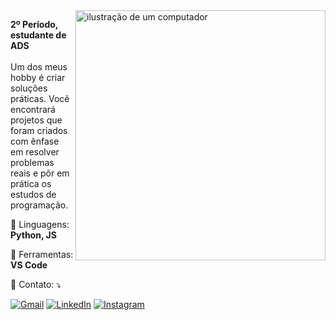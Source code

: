 <img src="https://raw.githubusercontent.com/MicaelliMedeiros/micaellimedeiros/master/image/computer-illustration.png" alt="ilustração de um computador" min-width="400px" max-width="400px" width="400px" align="right">

<p align="left"> 
  <strong>2º Período, estudante de ADS</strong><br></br>
  Um dos meus hobby é criar soluções práticas. Você encontrará projetos que foram criados com ênfase em resolver problemas reais e pôr em prática os estudos de programação.<br>

</p>

<p align="left">
  🦄 Linguagens: <strong>Python, JS</strong>
</p>

<p align="left">
  💼 Ferramentas: <strong>VS Code</strong>
</p>

<p align="left">
  💌 Contato: ⤵️
</p>

<p align="left">
  <a href="#" title="Gmail">
  <img src="https://img.shields.io/badge/-Gmail-FF0000?style=flat-square&labelColor=FF0000&logo=gmail&logoColor=white&link=https://mail.google.com/mail/?view=cm&to=brunoantunesrj@gmail.com" alt="Gmail"/></a>
  <a href="#" title="LinkedIn">
  <img src="https://img.shields.io/badge/-Linkedin-0e76a8?style=flat-square&logo=Linkedin&logoColor=white&link=https://www.linkedin.com/in/brunofernandes04/" alt="LinkedIn"/></a>
  <a href="#" title="Instagram">
  <img src="https://img.shields.io/badge/-Instagram-DF0174?style=flat-square&labelColor=DF0174&logo=instagram&logoColor=white&link=https://www.instagram.com/bruno.af07/" alt="Instagram"/></a>
</p>
